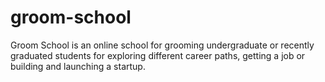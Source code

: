 # groom-school
Groom School is an online school for grooming undergraduate or recently graduated students for exploring different career paths, getting a job or building and launching a startup.
